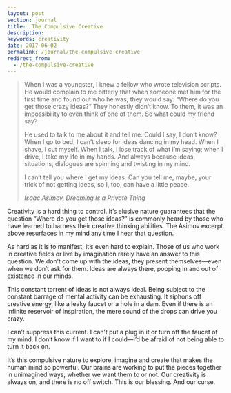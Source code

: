 ```yaml
---
layout: post
section: journal
title:  The Compulsive Creative
description:
keywords: creativity
date: 2017-06-02
permalink: /journal/the-compulsive-creative
redirect_from:
  - /the-compulsive-creative
---
```


<blockquote class="-small">
<p>
	When I was a youngster, I knew a fellow who wrote television scripts. He would complain to me bitterly that when someone met him for the first time and found out who he was, they would say: “Where do you get those crazy ideas?” They honestly didn’t know. To them, it was an impossibility to even think of one of them. So what could my friend say?
</p>
<p>
	He used to talk to me about it and tell me: Could I say, I don’t know? When I go to bed, I can’t sleep for ideas dancing in my head. When I shave, I cut myself. When I talk, I lose track of what I’m saying; when I drive, I take my life in my hands. And always because ideas, situations, dialogues are spinning and twisting in my mind.
</p>
<p>
	I can’t tell you where I get my ideas. Can you tell me, maybe, your trick of not getting ideas, so I, too, can have a little peace.
</p>
<cite>Isaac Asimov, Dreaming Is a Private Thing</cite>
</blockquote>

Creativity is a hard thing to control. It’s elusive nature guarantees that the question “Where do you get those ideas?” is commonly heard by those who have learned to harness their creative thinking abilities. The Asimov excerpt above resurfaces in my mind any time I hear that question.

As hard as it is to manifest, it’s even hard to explain. Those of us who work in creative fields or live by imagination rarely have an answer to this question. We don’t come up with the ideas, they present themselves—even when we don’t ask for them. Ideas are always there, popping in and out of existence in our minds.

This constant torrent of ideas is not always ideal. Being subject to the constant barrage of mental activity can be exhausting. It siphons off creative energy, like a leaky faucet or a hole in a dam. Even if there is an infinite reservoir of inspiration, the mere sound of the drops can drive you crazy.

I can’t suppress this current. I can’t put a plug in it or turn off the faucet of my mind. I don’t know if I want to if I could—I’d be afraid of not being able to turn it back on.

It’s this compulsive nature to explore, imagine and create that makes the human mind so powerful. Our brains are working to put the pieces together in unimagined ways, whether we want them to or not. Our creativity is always on, and there is no off switch. This is our blessing.  And our curse.
